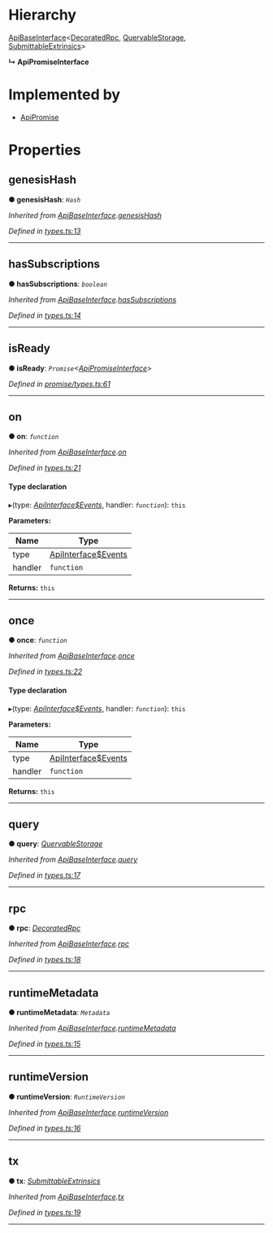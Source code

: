 

# Hierarchy

 [ApiBaseInterface](_types_.apibaseinterface.md)<[DecoratedRpc](_promise_types_.decoratedrpc.md), [QueryableStorage](_promise_types_.queryablestorage.md), [SubmittableExtrinsics](_promise_types_.submittableextrinsics.md)>

**↳ ApiPromiseInterface**

# Implemented by

* [ApiPromise](../classes/_promise_index_.apipromise.md)

# Properties

<a id="genesishash"></a>

##  genesisHash

**● genesisHash**: *`Hash`*

*Inherited from [ApiBaseInterface](_types_.apibaseinterface.md).[genesisHash](_types_.apibaseinterface.md#genesishash)*

*Defined in [types.ts:13](https://github.com/polkadot-js/api/blob/aef4b74/packages/api/src/types.ts#L13)*

___
<a id="hassubscriptions"></a>

##  hasSubscriptions

**● hasSubscriptions**: *`boolean`*

*Inherited from [ApiBaseInterface](_types_.apibaseinterface.md).[hasSubscriptions](_types_.apibaseinterface.md#hassubscriptions)*

*Defined in [types.ts:14](https://github.com/polkadot-js/api/blob/aef4b74/packages/api/src/types.ts#L14)*

___
<a id="isready"></a>

##  isReady

**● isReady**: *`Promise`<[ApiPromiseInterface](_promise_types_.apipromiseinterface.md)>*

*Defined in [promise/types.ts:61](https://github.com/polkadot-js/api/blob/aef4b74/packages/api/src/promise/types.ts#L61)*

___
<a id="on"></a>

##  on

**● on**: *`function`*

*Inherited from [ApiBaseInterface](_types_.apibaseinterface.md).[on](_types_.apibaseinterface.md#on)*

*Defined in [types.ts:21](https://github.com/polkadot-js/api/blob/aef4b74/packages/api/src/types.ts#L21)*

#### Type declaration
▸(type: *[ApiInterface$Events](../modules/_types_.md#apiinterface_events)*, handler: *`function`*): `this`

**Parameters:**

| Name | Type |
| ------ | ------ |
| type | [ApiInterface$Events](../modules/_types_.md#apiinterface_events) |
| handler | `function` |

**Returns:** `this`

___
<a id="once"></a>

##  once

**● once**: *`function`*

*Inherited from [ApiBaseInterface](_types_.apibaseinterface.md).[once](_types_.apibaseinterface.md#once)*

*Defined in [types.ts:22](https://github.com/polkadot-js/api/blob/aef4b74/packages/api/src/types.ts#L22)*

#### Type declaration
▸(type: *[ApiInterface$Events](../modules/_types_.md#apiinterface_events)*, handler: *`function`*): `this`

**Parameters:**

| Name | Type |
| ------ | ------ |
| type | [ApiInterface$Events](../modules/_types_.md#apiinterface_events) |
| handler | `function` |

**Returns:** `this`

___
<a id="query"></a>

##  query

**● query**: *[QueryableStorage](_promise_types_.queryablestorage.md)*

*Inherited from [ApiBaseInterface](_types_.apibaseinterface.md).[query](_types_.apibaseinterface.md#query)*

*Defined in [types.ts:17](https://github.com/polkadot-js/api/blob/aef4b74/packages/api/src/types.ts#L17)*

___
<a id="rpc"></a>

##  rpc

**● rpc**: *[DecoratedRpc](_promise_types_.decoratedrpc.md)*

*Inherited from [ApiBaseInterface](_types_.apibaseinterface.md).[rpc](_types_.apibaseinterface.md#rpc)*

*Defined in [types.ts:18](https://github.com/polkadot-js/api/blob/aef4b74/packages/api/src/types.ts#L18)*

___
<a id="runtimemetadata"></a>

##  runtimeMetadata

**● runtimeMetadata**: *`Metadata`*

*Inherited from [ApiBaseInterface](_types_.apibaseinterface.md).[runtimeMetadata](_types_.apibaseinterface.md#runtimemetadata)*

*Defined in [types.ts:15](https://github.com/polkadot-js/api/blob/aef4b74/packages/api/src/types.ts#L15)*

___
<a id="runtimeversion"></a>

##  runtimeVersion

**● runtimeVersion**: *`RuntimeVersion`*

*Inherited from [ApiBaseInterface](_types_.apibaseinterface.md).[runtimeVersion](_types_.apibaseinterface.md#runtimeversion)*

*Defined in [types.ts:16](https://github.com/polkadot-js/api/blob/aef4b74/packages/api/src/types.ts#L16)*

___
<a id="tx"></a>

##  tx

**● tx**: *[SubmittableExtrinsics](_promise_types_.submittableextrinsics.md)*

*Inherited from [ApiBaseInterface](_types_.apibaseinterface.md).[tx](_types_.apibaseinterface.md#tx)*

*Defined in [types.ts:19](https://github.com/polkadot-js/api/blob/aef4b74/packages/api/src/types.ts#L19)*

___


